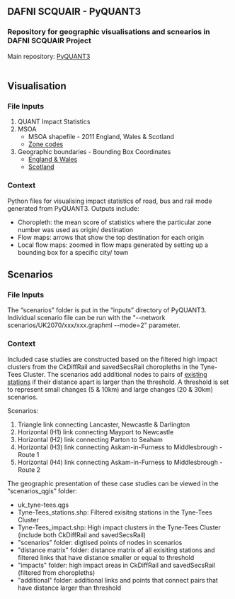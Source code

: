 ## DAFNI SCQUAIR - PyQUANT3
### Repository for geographic visualisations and scnearios in DAFNI SCQUAIR Project
Main repository: [PyQUANT3](https://github.com/maptube/PyQUANT3) <br />
<br />

## Visualisation ##
### File Inputs ###
1. QUANT Impact Statistics 
2. MSOA
    - MSOA shapefile - 2011 England, Wales & Scotland 
    - [Zone codes](https://osf.io/x2gbn/)
3. Geographic boundaries - Bounding Box Coordinates 
    - [England & Wales](https://geoportal.statistics.gov.uk/datasets/980da620a0264647bd679642f96b42c1/explore?location=54.403370%2C-0.937795%2C7.22)
    - [Scotland](https://www.nrscotland.gov.uk/statistics-and-data/geography/our-products/settlements-and-localities-dataset/settlements-and-localities-digital-boundaries)

### Context ###
Python files for visualising impact statistics of road, bus and rail mode generated from PyQUANT3. Outputs include: 
- Choropleth: the mean score of statistics where the particular zone number was used as origin/ destination
- Flow maps: arrows that show the top destination for each origin
- Local flow maps: zoomed in flow maps generated by setting up a bounding box for a specific city/ town

## Scenarios ##
### File Inputs ###
The “scenarios” folder is put in the “inputs” directory of PyQUANT3. Individual scenario file can be run with the "--network scenarios/UK2070/xxx/xxx.graphml --mode=2" parameter.

### Context ###
Included case studies are constructed based on the filtered high impact clusters from the CkDiffRail and savedSecsRail choropleths in the Tyne-Tees Cluster. The scenarios add additional nodes to pairs of [existing stations](https://github.com/davwheat/uk-railway-stations) if their distance apart is larger than the threshold. A threshold is set to represent small changes (5 & 10km) and large changes (20 & 30km) scenarios. 

Scenarios:
1. Triangle link connecting Lancaster, Newcastle & Darlington
2. Horizontal (H1) link connecting Mayport to Newcastle
3. Horizontal (H2) link connecting Parton to Seaham
4. Horizontal (H3) link connecting Askam-in-Furness to Middlesbrough - Route 1
5. Horizontal (H4) link connecting Askam-in-Furness to Middlesbrough - Route 2

The geographic presentation of these case studies can be viewed in the “scenarios_qgis” folder:
- uk_tyne-tees.qgs
- Tyne-Tees_stations.shp: Filtered exisitng stations in the Tyne-Tees Cluster
- Tyne-Tees_impact.shp: High impact clusters in the Tyne-Tees Cluster (include both CkDiffRail and savedSecsRail)
- "scenarios" folder: digtised points of nodes in scenarios 
- "distance matrix" folder: distance matrix of all exisiting stations and filtered links that have distance smaller or equal to threshold
- "impacts" folder: high impact areas in CkDiffRail and savedSecsRail (filtered from choropleths)
- "additional" folder: additional links and points that connect pairs that have distance larger than threshold 